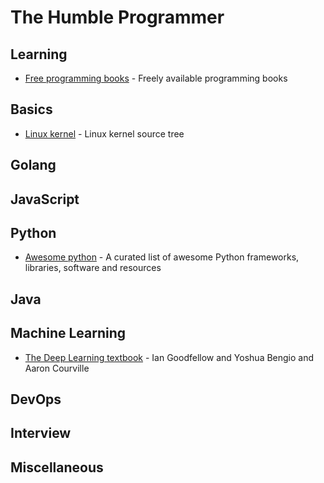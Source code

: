 # The Humble Programmer
## Learning
* [Free programming books](https://github.com/EbookFoundation/free-programming-books) - Freely available programming books
## Basics
* [Linux kernel](https://github.com/torvalds/linux) - Linux kernel source tree
## Golang
## JavaScript
## Python
* [Awesome python](https://github.com/vinta/awesome-python) - A curated list of awesome Python frameworks, libraries, software and resources
## Java
## Machine Learning
* [The Deep Learning textbook](http://www.deeplearningbook.org/) - Ian Goodfellow and Yoshua Bengio and Aaron Courville
## DevOps
## Interview
## Miscellaneous
